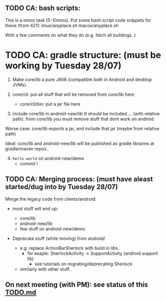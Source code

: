 ## TODO CA: bash scripts:
This is a minor task (5-10mins).
Put some bash script code snippets for these (from 421):
linux/anyplace.sh
macos/anyplace.sh

With a few comments on what they do (e.g. fetch all buildings..)


# TODO CA: gradle structure: (must be working by Tuesday 28/07)
1. Make core/lib a pure JAVA (compatible both in Android and desktop JVMs).

2. core/cli: put all stuff that will be removed from core/lib here
    - core/cli/bin: put a jar file here

3. include core/lib in android-new/lib
It should be included.... (with relative path).
from core/lib you must remove stuff that dont work on android.

Worse case: 
core/lib exports a jar, and include that jar (maybe from relative path)

Ideal:
core/lib  and android-new/lib will be published as gradle libraries at gradle/maven repos..

4. `hello world` on android-new/demo
    - commit !


## TODO CA: Merging process: (must have aleast started/dug into by Tuesday 28/07)
Merge the legacy code from clients/android:
* most stuff will end up:
    - core/lib
    - android-new/lib
    - few stuff on android-new/demo

* Deprecate stuff (while moving) from android/
    - e.g. replace ActionBarSherlock with build in libs..
        + for exaple: SherlockActivity -> SupportActivity  (android support lib)
            - see tutorials on migrating/deprecating Sherlock
    - similarly with other stuff..

## On next meeting (with PM): see status of this [TODO.md](./core/lib/TODO.md)
